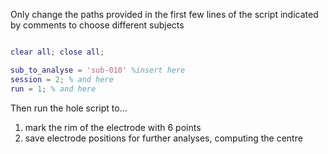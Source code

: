 Only change the paths provided in the first few lines of the script indicated by comments to choose different subjects

```matlab

clear all; close all;

sub_to_analyse = 'sub-010' %insert here
session = 2; % and here
run = 1; % and here

```

Then run the hole script to...

1. mark the rim of the electrode with 6 points
2. save electrode positions for further analyses, computing the centre
